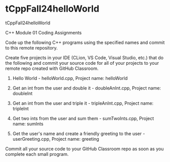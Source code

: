 # tCppFall24helloWorld
tCppFall24helloWorld

C++ Module 01 Coding Assignments

Code up the following C++ programs using the specified names and commit to this remote repository.

Create five projects in your IDE (CLion, VS Code, Visual Studio, etc.) that do the following and commit your source code for all of your projects to your remote repo created with GitHub Classroom.

1) Hello World - helloWorld.cpp, Project name: helloWorld

2) Get an int from the user and double it - doubleAnInt.cpp, Project name: doubleInt

3) Get an int from the user and triple it - tripleAnInt.cpp, Project name: tripleInt

4) Get two ints from the user and sum them - sumTwoInts.cpp, Project name: sumInts

5) Get the user's name and create a friendly greeting to the user - userGreeting.cpp, Project name: greeting

Commit all your source code to your GitHub Classroom repo as soon as you complete each small program.
